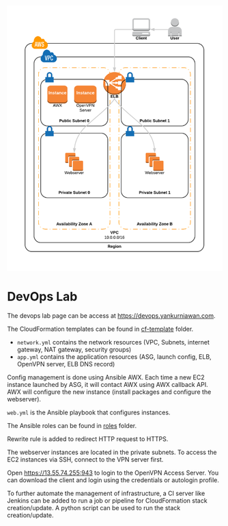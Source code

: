 ![DevOps Lab](devops-lab.png)

# DevOps Lab

The devops lab page can be access at <https://devops.yankurniawan.com>.

The CloudFormation templates can be found in [cf-template](cf-template) folder.
- `network.yml` contains the network resources (VPC, Subnets, internet gateway, NAT gateway, security groups)
- `app.yml` contains the application resources (ASG, launch config, ELB, OpenVPN server, ELB DNS record)

Config management is done using Ansible AWX. Each time a new EC2 instance launched by ASG, it will contact AWX using AWX callback API. AWX will configure the new instance (install packages and configure the webserver).

`web.yml` is the Ansible playbook that configures instances.

The Ansible roles can be found in [roles](roles) folder. 

Rewrite rule is added to redirect HTTP request to HTTPS.

The webserver instances are located in the private subnets. To access the EC2 instances via SSH, connect to the VPN server first. 

Open <https://13.55.74.255:943> to login to the OpenVPN Access Server. You can download the client and login using the credentials or autologin profile.

To further automate the management of infrastructure, a CI server like Jenkins can be added to run a job or pipeline for CloudFormation stack creation/update. A python script can be used to run the stack creation/update.




